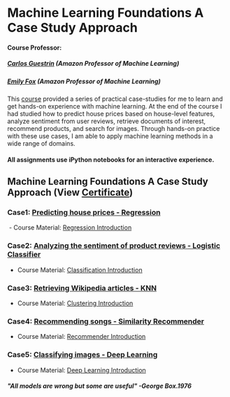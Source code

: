 # Machine Learning Foundations A Case Study Approach

#### Course Professor: 
##### [Carlos Guestrin](https://www.coursera.org/instructor/guestrin) (Amazon Professor of Machine Learning)
##### [Emily Fox](https://www.coursera.org/instructor/~14032411) (Amazon Professor of Machine Learning)

This [course](https://www.coursera.org/learn/ml-foundations) provided a series of practical case-studies for me to learn and get hands-on experience with machine learning. At the end of the course I had studied how to predict house prices based on house-level features, analyze sentiment from user reviews, retrieve documents of interest, recommend products, and search for images. Through hands-on practice with these use cases, I am able to apply machine learning methods in a wide range of domains.

#### All assignments use iPython notebooks for an interactive experience.

## Machine Learning Foundations A Case Study Approach (View [Certificate](https://github.com/LeonFData/Machine-Learning-Foundations-A-Case-Study-Approach/blob/master/Certificate.pdf))

###  Case1: [Predicting house prices - Regression](https://github.com/LeonFData/Machine-Learning-Foundations-A-Case-Study-Approach/blob/master/Predicting%20house%20prices%20-%20Regression/Predicting%2BHouse%2BPrices.ipynb)
  - Course Material: [Regression Introduction](https://github.com/LeonFData/Machine-Learning-Foundations-A-Case-Study-Approach/blob/master/Predicting%20house%20prices%20-%20Regression/regression-intro-annotated.pdf)
  
###  Case2: [Analyzing the sentiment of product reviews - Logistic Classifier](https://github.com/LeonFData/Machine-Learning-Foundations-A-Case-Study-Approach/blob/master/Analyzing%20Product%20Sentiment%20-logistic%20classifier/Analyzing%20Product%20Sentiment.ipynb)
  - Course Material: [Classification Introduction](https://github.com/LeonFData/Machine-Learning-Foundations-A-Case-Study-Approach/blob/master/Analyzing%20Product%20Sentiment%20-logistic%20classifier/classification-annotated.pdf)

###  Case3: [Retrieving Wikipedia articles - KNN](https://github.com/LeonFData/Machine-Learning-Foundations-A-Case-Study-Approach/blob/master/Retrieving%20Wikipedia%20articles%20-%20KNN/Document%20Retrieval.ipynb)
  - Course Material: [Clustering Introduction](https://github.com/LeonFData/Machine-Learning-Foundations-A-Case-Study-Approach/blob/master/Retrieving%20Wikipedia%20articles%20-%20KNN/clustering-intro-annotated.pdf)

###  Case4: [Recommending songs - Similarity Recommender](https://github.com/LeonFData/Machine-Learning-Foundations-A-Case-Study-Approach/blob/master/Song%20Recommender%20-%20similarity%20recommender/Song%20Recommender.ipynb)
  - Course Material: [Recommender Introduction](https://github.com/LeonFData/Machine-Learning-Foundations-A-Case-Study-Approach/blob/master/Retrieving%20Wikipedia%20articles%20-%20KNN/clustering-intro-annotated.pdf)

###  Case5: [Classifying images - Deep Learning](https://github.com/LeonFData/Machine-Learning-Foundations-A-Case-Study-Approach/blob/master/Classifying%20images%20-%20deep%20learning/Classifying%20images%20with%20deep%20learning.ipynb)
  - Course Material: [Deep Learning Introduction](https://github.com/LeonFData/Machine-Learning-Foundations-A-Case-Study-Approach/blob/master/Classifying%20images%20-%20deep%20learning/deeplearning-annotated.pdf)




##### "All models are wrong but some are useful" -George Box.1976
